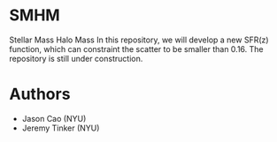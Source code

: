 # SMHM
Stellar Mass Halo Mass
In this repository, we will develop a new SFR(z) function, which can constraint the scatter to be smaller than 0.16.
The repository is still under construction.

# Authors
- Jason Cao (NYU)
- Jeremy Tinker (NYU) 
